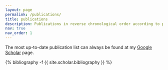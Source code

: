 ```yaml
---
layout: page
permalink: /publications/
title: publications
description: Publications in reverse chronological order according to preprint date.
nav: true
nav_order: 1
---
```

<!-- _pages/publications.md -->

The most up-to-date publication list can always be found at my <a href="https://scholar.google.com/citations?user=IAp-1qcAAAAJ">Google Scholar</a> page.

<div class="publications">

{% bibliography -f {{ site.scholar.bibliography }} %}

</div>
